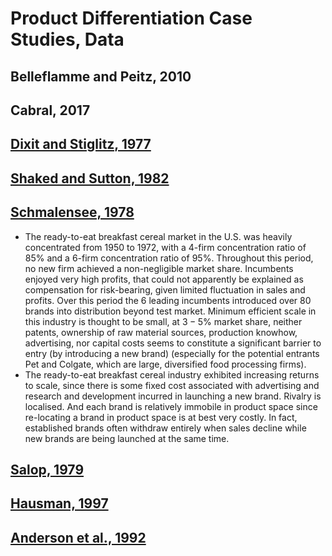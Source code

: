 # Product Differentiation Case Studies, Data

## Belleflamme and Peitz, 2010

## Cabral, 2017

## [Dixit and Stiglitz, 1977](https://ezproxy-prd.bodleian.ox.ac.uk:2102/10.7551/mitpress/2450.003.0011)

## [Shaked and Sutton, 1982](https://www.jstor.org/stable/2297136)

## [Schmalensee, 1978](https://www.jstor.org/stable/3003584)
- The ready-to-eat breakfast cereal market in the U.S. was heavily concentrated from 1950 to 1972, with a $4$-firm concentration ratio of $85\%$ and a $6$-firm concentration ratio of $95\%$. Throughout this period, no new firm achieved a non-negligible market share. Incumbents enjoyed very high profits, that could not apparently be explained as compensation for risk-bearing, given limited fluctuation in sales and profits. Over this period the $6$ leading incumbents introduced over $80$ brands into distribution beyond test market. Minimum efficient scale in this industry is thought to be small, at $3-5\%$ market share, neither patents, ownership of raw material sources, production knowhow, advertising, nor capital costs seems to constitute a significant barrier to entry (by introducing a new brand) (especially for the potential entrants Pet and Colgate, which are large, diversified food processing firms).
- The ready-to-eat breakfast cereal industry exhibited increasing returns to scale, since there is some fixed cost associated with advertising and research and development incurred in launching a new brand. Rivalry is localised. And each brand is relatively immobile in product space since re-locating a brand in product space is at best very costly. In fact, established brands often withdraw entirely when sales decline while new brands are being launched at the same time.

## [Salop, 1979](https://www.jstor.org/stable/3003323)

## [Hausman, 1997](http://doi.org/10.3386/w4970)

## [Anderson et al., 1992](https://ezproxy-prd.bodleian.ox.ac.uk:2102/10.7551/mitpress/2450.003.0011)